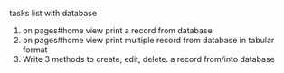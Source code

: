 tasks list with database
1. on pages#home view print a record from database
2. on pages#home view print multiple record from database in tabular format
3. Write 3 methods to create, edit, delete. a record from/into database